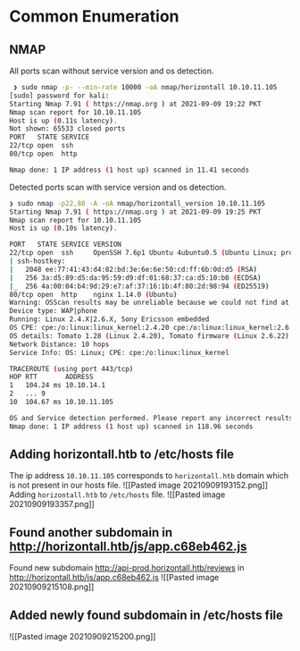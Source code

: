 # Common Enumeration
## NMAP
All ports scan without service version and os detection.
```bash
 ❯ sudo nmap -p- --min-rate 10000 -oA nmap/horizontall 10.10.11.105
[sudo] password for kali:
Starting Nmap 7.91 ( https://nmap.org ) at 2021-09-09 19:22 PKT
Nmap scan report for 10.10.11.105
Host is up (0.11s latency).
Not shown: 65533 closed ports
PORT   STATE SERVICE
22/tcp open  ssh
80/tcp open  http

Nmap done: 1 IP address (1 host up) scanned in 11.41 seconds
```
Detected ports scan with service version and os detection.
```bash
❯ sudo nmap -p22,80 -A -oA nmap/horizontall_version 10.10.11.105
Starting Nmap 7.91 ( https://nmap.org ) at 2021-09-09 19:25 PKT
Nmap scan report for 10.10.11.105
Host is up (0.10s latency).

PORT   STATE SERVICE VERSION
22/tcp open  ssh     OpenSSH 7.6p1 Ubuntu 4ubuntu0.5 (Ubuntu Linux; protocol 2.0)
| ssh-hostkey:
|   2048 ee:77:41:43:d4:82:bd:3e:6e:6e:50:cd:ff:6b:0d:d5 (RSA)
|   256 3a:d5:89:d5:da:95:59:d9:df:01:68:37:ca:d5:10:b0 (ECDSA)
|_  256 4a:00:04:b4:9d:29:e7:af:37:16:1b:4f:80:2d:98:94 (ED25519)
80/tcp open  http    nginx 1.14.0 (Ubuntu)
Warning: OSScan results may be unreliable because we could not find at least 1 open and 1 closed port
Device type: WAP|phone
Running: Linux 2.4.X|2.6.X, Sony Ericsson embedded
OS CPE: cpe:/o:linux:linux_kernel:2.4.20 cpe:/o:linux:linux_kernel:2.6.22 cpe:/h:sonyericsson:u8i_vivaz
OS details: Tomato 1.28 (Linux 2.4.20), Tomato firmware (Linux 2.6.22), Sony Ericsson U8i Vivaz mobile phone
Network Distance: 10 hops
Service Info: OS: Linux; CPE: cpe:/o:linux:linux_kernel

TRACEROUTE (using port 443/tcp)
HOP RTT       ADDRESS
1   104.24 ms 10.10.14.1
2   ... 9
10  104.67 ms 10.10.11.105

OS and Service detection performed. Please report any incorrect results at https://nmap.org/submit/ .
Nmap done: 1 IP address (1 host up) scanned in 118.96 seconds
```
## Adding horizontall.htb to /etc/hosts file
The ip address `10.10.11.105` corresponds to `horizontall.htb` domain which is not present in our hosts file.
![[Pasted image 20210909193152.png]]
Adding `horizontall.htb` to `/etc/hosts` file.
![[Pasted image 20210909193357.png]]
## Found another subdomain in http://horizontall.htb/js/app.c68eb462.js
Found new subdomain http://api-prod.horizontall.htb/reviews in http://horizontall.htb/js/app.c68eb462.js
![[Pasted image 20210909215108.png]]
## Added newly found subdomain in /etc/hosts file
![[Pasted image 20210909215200.png]]

